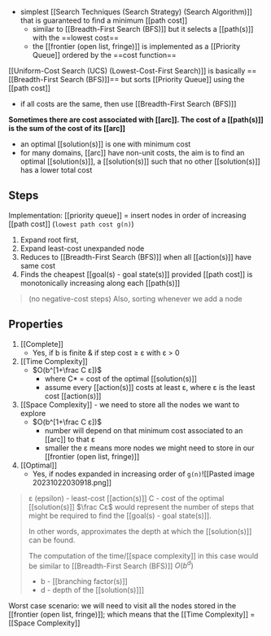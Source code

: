 - simplest [[Search Techniques (Search Strategy) (Search Algorithm)]] that is guaranteed to find a minimum [[path cost]]
	- similar to [[Breadth-First Search (BFS)]] but it selects a [[path(s)]] with the ==lowest cost==
	- the [[frontier (open list, fringe)]] is implemented as a [[Priority Queue]] ordered by the ==cost function==

[[Uniform-Cost Search (UCS) (Lowest-Cost-First Search)]] is basically ==[[Breadth-First Search (BFS)]]== but sorts [[Priority Queue]] using the [[path cost]]
- if all costs are the same, then use [[Breadth-First Search (BFS)]]

**Sometimes there are cost associated with [[arc]]. The cost of a [[path(s)]] is the sum of the cost of its [[arc]]**
- an optimal [[solution(s)]] is one with minimum cost
- for many domains, [[arc]] have non-unit costs, the aim is to find an optimal [[solution(s)]], a [[solution(s)]] such that no other [[solution(s)]] has a lower total cost

## Steps
 Implementation: [[priority queue]] = insert nodes in order of increasing [[path cost]]
	(`lowest path cost g(n)`)
1. Expand root first, 
2. Expand least-cost unexpanded node
3. Reduces to [[Breadth-First Search (BFS)]] when all [[action(s)]] have same cost
4. Finds the cheapest [[goal(s) - goal state(s)]] provided [[path cost]] is monotonically increasing along each [[path(s)]] 
> (no negative-cost steps)
> Also, sorting whenever we add a node

## Properties
1. [[Complete]]
	- Yes, if b is finite & if step cost ≥ ε with ε > 0
2. [[Time Complexity]]
	- $O(b^[1+\frac C ε])$ 
		- where C* = cost of the optimal [[solution(s)]]
		- assume every [[action(s)]] costs at least ε, where ε is the least cost [[action(s)]]
3. [[Space Complexity]] - we need to store all the nodes we want to explore
	-  $O(b^[1+\frac C ε])$
		- number will depend on that minimum cost associated to an [[arc]] to that ε
		- smaller the ε means more nodes we might need to store in our [[frontier (open list, fringe)]]
4. [[Optimal]]
	- Yes, if nodes expanded in increasing order of `g(n)`![[Pasted image 20231022030918.png]]
> ε (epsilon) - least-cost [[action(s)]] 
> C - cost of the optimal [[solution(s)]]
> $\frac Cε$ would represent the number of steps that might be required to find the [[goal(s) - goal state(s)]]. 
> 
> In other words, approximates the depth at which the [[solution(s)]] can be found. 
> 
> The computation of the time/[[space complexity]] in this case would be similar to [[Breadth-First Search (BFS)]] $O(b^d)$ 
> - b - [[branching factor(s)]]
> - d - depth of the [[solution(s)]]]

Worst case scenario: we will need to visit all the nodes stored in the [[frontier (open list, fringe)]]; which means that the [[Time Complexity]] = [[Space Complexity]]